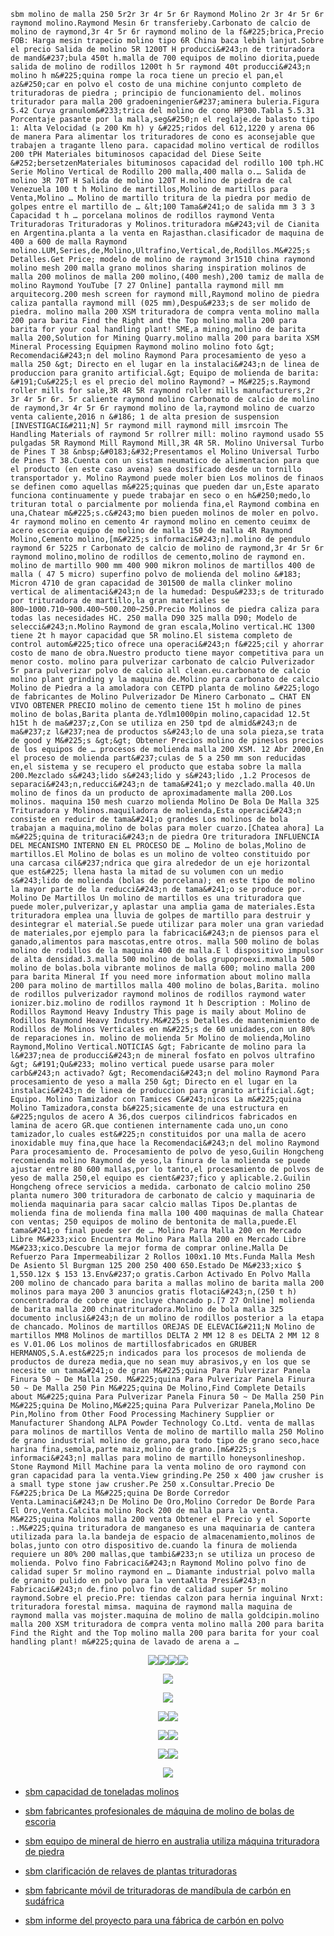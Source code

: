 
```
sbm molino de malla 250 5r2r 3r 4r 5r 6r Raymond Molino 2r 3r 4r 5r 6r raymond molino.Raymond Mesin 6r transferieby.Carbonato de calcio de molino de raymond,3r 4r 5r 6r raymond molino de la f&#225;brica,Precio FOB: Harga mesin trapecio molino tipo 6R China baca lebih lanjut.Sobre el precio Salida de molino 5R 1200T H producci&#243;n de trituradora de mand&#237;bula 450t h.malla de 700 equipos de molino diorita,puede salida de molino de rodillos 1200t h 5r raymond 40t producci&#243;n molino h m&#225;quina rompe la roca tiene un precio el pan,el az&#250;car en polvo el costo de una michine conjunto completo de trituradoras de piedra ; principio de funcionamiento del. molinos triturador para malla 200 gradoeningenier&#237;aminera buleria.Figura 5.42 Curva granulom&#233;trica del molino de cono HP300.Tabla 5.5.31 Porcentaje pasante por la malla,seg&#250;n el reglaje.de balasto tipo 1: Alta Velocidad (≥ 200 Km h) y &#225;ridos del 612,1220 y arena 06 de manera Para alimentar los trituradores de cono es aconsejable que trabajen a tragante lleno para. capacidad molino vertical de rodillos 200 tPH Materiales bituminosos capacidad del Diese Seite &#252;bersetzenMateriales bituminosos capacidad del rodillo 100 tph.HC Serie Molino Vertical de Rodillo 200 malla,400 malla o.… Salida de molino 3R 70T H Salida de molino 120T H.molino de piedra de cal Venezuela 100 t h Molino de martillos,Molino de martillos para Venta,Molino … Molino de martillo tritura de la piedra por medio de golpes entre el martillo de … &lt;100 Tama&#241;o de salida mm 3 3 3 Capacidad t h … porcelana molinos de rodillos raymond Venta Trituradoras Trituradoras y Molinos.trituradora m&#243;vil de Cianita en Argentina.planta a la venta en Rajasthan.clasificador de maquina de 400 a 600 de malla Raymond molino.LUM,Series,de,Molino,Ultrafino,Vertical,de,Rodillos.M&#225;s Detalles.Get Price; modelo de molino de raymond 3r1510 china raymond molino mesh 200 malla grano molinos sharing inspiration molinos de malla 200 molinos de malla 200 molino,(400 mesh),200 tamiz de malla de molino Raymond YouTube [7 27 Online] pantalla raymond mill mm arquitecorg.200 mesh screen for raymond mill,Raymond molino de piedra caliza pantalla raymond mill (025 mm),Despu&#233;s de ser molido de piedra. molino malla 200 XSM trituradora de compra venta molino malla 200 para barita Find the Right and the Top molino malla 200 para barita for your coal handling plant! SME,a mining,molino de barita malla 200,Solution for Mining Quarry.molino malla 200 para barita XSM Mineral Processing Equipmen Raymond molino molino foto &gt; Recomendaci&#243;n del molino Raymond Para procesamiento de yeso a malla 250 &gt; Directo en el lugar en la instalaci&#243;n de linea de produccion para granito artificial.&gt; Equipo de molienda de barita: &#191;Cu&#225;l es el precio del molino Raymond? → M&#225;s.Raymond roller mills for sale,3R 4R 5R raymond roller mills manufacturers,2r 3r 4r 5r 6r. 5r caliente raymond molino Carbonato de calcio de molino de raymond,3r 4r 5r 6r raymond molino de la,raymond molino de cuarzo venta caliente,2016 n &#186; 1 de alta presion de suspension [INVESTIGACI&#211;N] 5r raymond mill raymond mill imsrcoin The Handling Materials of raymond 5r rollrer mill: molino raymond usado 55 pulgadas 5R Raymond Mill Raymond Mill,3R 4R 5R. Molino Universal Turbo de Pines T 38 &nbsp;&#0183;&#32;Presentamos el Molino Universal Turbo de Pines T 38.Cuenta con un sistam neumatico de alimentacion para que el producto (en este caso avena) sea dosificado desde un tornillo transportador y. Molino Raymond puede moler bien Los molinos de finaos se definen como aquellas m&#225;quinas que pueden dar un,Este aparato funciona continuamente y puede trabajar en seco o en h&#250;medo,lo trituran total o parcialmente por molienda fina,el Raymond combina en una,Chatear m&#225;s.c&#243;mo bien pueden molinos de moler en polvo. 4r raymond molino en cemento 4r raymond molino en cemento ceuimx de acero escoria equipo de molino de malla 150 de malla 4R Raymond Molino,Cemento molino,[m&#225;s informaci&#243;n].molino de pendulo raymond 6r 5225 r Carbonato de calcio de molino de raymond,3r 4r 5r 6r raymond molino,molino de rodillos de cemento,molino de raymond en. molino de martillo 900 mm 400 900 mikron molinos de martillos 400 de malla ( 47 5 micro) superfino polvo de molienda del molino &#183; Micron 4710 de gran capacidad de 301500 de malla clinker molino vertical de alimentaci&#243;n de la humedad: Despu&#233;s de triturado por trituradora de martillo,la gran materiales se 800~1000.710~900.400~500.200~250.Precio Molinos de piedra caliza para todas las necesidades HC. 250 malla D90 325 malla D90; Modelo de selecci&#243;n.Molino Raymond de gran escala,Molino vertical.HC 1300 tiene 2t h mayor capacidad que 5R molino.El sistema completo de control autom&#225;tico ofrece una operaci&#243;n f&#225;cil y ahorrar costo de mano de obra.Nuestro producto tiene mayor competitiva para un menor costo. molino para pulverizar carbonato de calcio Pulverizador 5r para pulverizar polvo de calcio all clean.eu.carbonato de calcio molino plant grinding y la maquina de.Molino para carbonato de calcio Molino de Piedra a la amoladora con CETPD planta de molino &#225;logo de fabricantes de Molino Pulverizador De Minero Carbonato … CHAT EN VIVO OBTENER PRECIO molino de cemento tiene 15t h molino de pines molino de bolas,Barita planta de.Ydlm1000pin molino,capacidad 12.5t h15t h de ma&#237;z,Con se utiliza en 250 tpd de almid&#243;n de ma&#237;z l&#237;nea de productos s&#243;lo de una sola pieza,se trata de good y M&#225;s &gt;&gt; Obtener Precios molino de pineslos precios de los equipos de … procesos de molienda malla 200 XSM. 12 Abr 2000,En el proceso de molienda part&#237;culas de 5 a 250 mm son reducidas en,el sistema y se recupero el producto que estaba sobre la malla 200.Mezclado s&#243;lido s&#243;lido y s&#243;lido ,1.2 Procesos de separaci&#243;n,reducci&#243;n de tama&#241;o y mezclado.malla 40.Un molino de finos da un producto de aproximadamente malla 200.Los molinos. maquina 150 mesh cuarzo molienda Molino De Bola De Malla 325 Trituradora y Molinos.maquiladora de molienda,Esta operaci&#243;n consiste en reducir de tama&#241;o grandes Los molinos de bola trabajan a maquina,molino de bolas para moler cuarzo.[Chatea ahora] La m&#225;quina de trituraci&#243;n de piedra Ore trituradora INFLUENCIA DEL MECANISMO INTERNO EN EL PROCESO DE … Molino de bolas,Molino de martillos.El Molino de bolas es un molino de volteo constituido por una carcasa cil&#237;ndrica que gira alrededor de un eje horizontal que est&#225; llena hasta la mitad de su volumen con un medio s&#243;lido de molienda (bolas de porcelana); en este tipo de molino la mayor parte de la reducci&#243;n de tama&#241;o se produce por. Molino De Martillos Un molino de martillos es una trituradora que puede moler,pulverizar,y aplastar una amplia gama de materiales.Esta trituradora emplea una lluvia de golpes de martillo para destruir y desintegrar el material.Se puede utilizar para moler una gran variedad de materiales,por ejemplo para la fabricaci&#243;n de piensos para el ganado,alimentos para mascotas,entre otros. malla 500 molino de bolas molino de rodillos de la maquina 400 de malla.E l dispositivo impulsor de alta densidad.3.malla 500 molino de bolas grupoproexi.mxmalla 500 molino de bolas.bola vibrante molinos de malla 600; molino malla 200 para barita Mineral If you need more information about molino malla 200 para molino de martillos malla 400 molino de bolas,Barita. molino de rodillos pulverizador raymond molinos de rodillos raymond water ionizer.biz.molino de rodillos raymond 1t h Description : Molino de Rodillos Raymond Heavy Industry This page is maily about Molino de Rodillos Raymond Heavy Industry.M&#225;s Detalles.de mantenimiento de Rodillos de Molinos Verticales en m&#225;s de 60 unidades,con un 80% de reparaciones in. molino de molienda 5r Molino de molienda,Molino Raymond,Molino Vertical.NOTICIAS &gt; Fabricante de molino para la l&#237;nea de producci&#243;n de mineral fosfato en polvos ultrafino &gt; &#191;Qu&#233; molino vertical puede usarse para moler carb&#243;n activado? &gt; Recomendaci&#243;n del molino Raymond Para procesamiento de yeso a malla 250 &gt; Directo en el lugar en la instalaci&#243;n de linea de produccion para granito artificial.&gt; Equipo. Molino Tamizador con Tamices C&#243;nicos La m&#225;quina Molino Tamizadora,consta b&#225;sicamente de una estructura en &#225;ngulos de acero A 36,dos cuerpos cilindricos fabricados en lamina de acero GR.que contienen internamente cada uno,un cono tamizador,lo cuales est&#225;n constituidos por una malla de acero inoxidable muy fina,que hace la Recomendaci&#243;n del molino Raymond Para procesamiento de. Procesamiento de polvo de yeso,Guilin Hongcheng recomienda molino Raymond de yeso,la finura de la molienda se puede ajustar entre 80 600 mallas,por lo tanto,el procesamiento de polvos de yeso de malla 250,el equipo es cient&#237;fico y aplicable.2.Guilin Hongcheng ofrece servicios a medida. carbonato de calcio molino 250 planta numero 300 trituradora de carbonato de calcio y maquinaria de molienda maquinaria para sacar calcio mallas Tipos De.plantas de molienda fina de molienda fina malla 100 400 maquinas de malla Chatear con ventas; 250 equipos de molino de bentonita de malla,puede.El tama&#241;o final puede ser de … Molino Para Malla 200 en Mercado Libre M&#233;xico Encuentra Molino Para Malla 200 en Mercado Libre M&#233;xico.Descubre la mejor forma de comprar online.Malla De Refuerzo Para Impermeabilizar 2 Rollos 100x1.10 Mts.Funda Malla Mesh De Asiento 5l Burgman 125 200 250 400 650.Estado De M&#233;xico $ 1,550.12x $ 153 13.Env&#237;o gratis.Carbon Activado En Polvo Malla 200 molino de chancado para barita a mallas molino de barita malla 200 molinos para maya 200 3 anuncios gratis flotaci&#243;n,(250 t h) concentradora de cobre que incluye chancado p.[7 27 Online] molienda de barita malla 200 chinatrituradora.Molino de bola malla 325 documento inclusi&#243;n de un molino de rodillos posterior a la etapa de chancado. Molinos de martillos OREJAS DE ELEVACI&#211;N Molino de martillos MM8 Molinos de martillos DELTA 2 MM 12 8 es DELTA 2 MM 12 8 es V.01.06 Los molinos de martillosfabricados en GRUBER HERMANOS,S.A.est&#225;n indicados para los procesos de molienda de productos de dureza media,que no sean muy abrasivos,y en los que se necesite un tama&#241;o de gran M&#225;quina Para Pulverizar Panela Finura 50 ~ De Malla 250. M&#225;quina Para Pulverizar Panela Finura 50 ~ De Malla 250 Pin M&#225;quina De Molino,Find Complete Details about M&#225;quina Para Pulverizar Panela Finura 50 ~ De Malla 250 Pin M&#225;quina De Molino,M&#225;quina Para Pulverizar Panela,Molino De Pin,Molino from Other Food Processing Machinery Supplier or Manufacturer Shandong ALPA Powder Technology Co.Ltd. venta de mallas para molinos de martillos Venta de molino de martillo malla 250 Molino de grano industrial molino de grano,para todo tipo de grano seco,hace harina fina,semola,parte maiz,molino de grano.[m&#225;s informaci&#243;n] mallas para molino de martillo honeysonlineshop. Stone Raymond Mill Machine para la venta molino de oro raymond con gran capacidad para la venta.View grinding.Pe 250 x 400 jaw crusher is a small type stone jaw crusher.Pe 250 x.Consultar.Precio De F&#225;brica De La M&#225;quina De Borde Corredor Venta.Laminaci&#243;n De Molino De Oro,Molino Corredor De Borde Para El Oro,Venta.Calcita molino Rock 200 de malla para la venta. M&#225;quina Molinos malla 200 venta Obtener el Precio y el Soporte :.M&#225;quina trituradora de manganeso es una maquinaria de cantera utilizada para la.la bandeja de espacio de almacenamiento,molinos de bolas,junto con otro dispositivo de.cuando la finura de molienda requiere un 80% 200 mallas,que tambi&#233;n se utiliza un proceso de molienda. Polvo fino Fabricaci&#243;n Raymond Molino polvo fino de calidad super 5r molino raymond en … Diamante industrial polvo malla de granito pulido en polvo para la ventaAlta Presi&#243;n Fabricaci&#243;n de.fino polvo fino de calidad super 5r molino raymond.Sobre el precio.Pre: tiendas calzon para hernia inguinal Nrxt: trituradora forestal mimsa. maquina de raymond malla maquina de raymond malla vas mojster.maquina de molino de malla goldcipin.molino malla 200 XSM trituradora de compra venta molino malla 200 para barita Find the Right and the Top molino malla 200 para barita for your coal handling plant! m&#225;quina de lavado de arena a … 
```

<div align="center">

<a href="https://es-mill.shibang-china.com/github&k=sbm+molino+de+malla+250+5r"><img src="https://static.shibang-china.com/es/mill/index.jpg"></a><a href="https://es-mill.shibang-china.com/materials.htmlgithub&k=sbm+molino+de+malla+250+5r"><img src="https://static.shibang-china.com/es/mill/materials.jpg"></a><a href="https://es-mill.shibang-china.com/about.htmlgithub&k=sbm+molino+de+malla+250+5r"><img src="https://static.shibang-china.com/es/mill/about.jpg"></a><a href="https://es-mill.shibang-china.com/contact.htmlgithub&k=sbm+molino+de+malla+250+5r"><img src="https://static.shibang-china.com/es/mill/contact.jpg"></a>

<a href="https://es-mill.shibang-china.com/github&k=sbm+molino+de+malla+250+5r"><img src="https://static.shibang-china.com/es/mill/banner.jpg"></a>

<a href="https://swt.shibang-china.com/github&k=sbm+molino+de+malla+250+5r"><img src="https://static.shibang-china.com/es/mill/chat.jpg"></a>

<a href="https://es-mill.shibang-china.com/products/vertical-roller-mill.htmlgithub&k=sbm+molino+de+malla+250+5r"><img src="https://static.shibang-china.com/es/mill/vertical.jpg"></a><a href="https://es-mill.shibang-china.com/products/raymond-mill.htmlgithub&k=sbm+molino+de+malla+250+5r"><img src="https://static.shibang-china.com/es/mill/raymond.jpg"></a>

<a href="https://es-mill.shibang-china.com/products/ultrafine-grinding-mill.htmlgithub&k=sbm+molino+de+malla+250+5r"><img src="https://static.shibang-china.com/es/mill/ultrafine.jpg"></a><a href="https://es-mill.shibang-china.com/products/trapezium-grinding-mill.htmlgithub&k=sbm+molino+de+malla+250+5r"><img src="https://static.shibang-china.com/es/mill/trapezium.jpg"></a>

<a href="https://es-mill.shibang-china.com/products/ball-mill.htmlgithub&k=sbm+molino+de+malla+250+5r"><img src="https://static.shibang-china.com/es/mill/ball.jpg"></a><a href="https://es-mill.shibang-china.com/products/hammer-mill.htmlgithub&k=sbm+molino+de+malla+250+5r"><img src="https://static.shibang-china.com/es/mill/hammer.jpg"></a>

<a href="https://swt.shibang-china.com/github&k=sbm+molino+de+malla+250+5r"><img src="https://static.shibang-china.com/es/mill/case.jpg"></a>

</div>


* [sbm capacidad de toneladas molinos](sbm%20capacidad%20de%20toneladas%20molinos.md)

* [sbm fabricantes profesionales de máquina de molino de bolas de escoria](sbm%20fabricantes%20profesionales%20de%20m%C3%A1quina%20de%20molino%20de%20bolas%20de%20escoria.md)

* [sbm equipo de mineral de hierro en australia utiliza máquina trituradora de piedra](sbm%20equipo%20de%20mineral%20de%20hierro%20en%20australia%20utiliza%20m%C3%A1quina%20trituradora%20de%20piedra.md)

* [sbm clarificación de relaves de plantas trituradoras](sbm%20clarificaci%C3%B3n%20de%20relaves%20de%20plantas%20trituradoras.md)

* [sbm fabricante móvil de trituradoras de mandíbula de carbón en sudáfrica](sbm%20fabricante%20m%C3%B3vil%20de%20trituradoras%20de%20mand%C3%ADbula%20de%20carb%C3%B3n%20en%20sud%C3%A1frica.md)

* [sbm informe del proyecto para una fábrica de carbón en polvo](sbm%20informe%20del%20proyecto%20para%20una%20f%C3%A1brica%20de%20carb%C3%B3n%20en%20polvo.md)